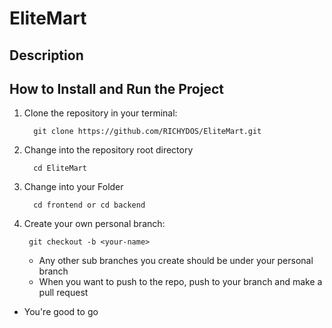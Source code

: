 # EliteMart

## Description

## How to Install and Run the Project
1. Clone the repository in your terminal:
   ```
     git clone https://github.com/RICHYDOS/EliteMart.git
   ```
3. Change into the repository root directory
   ```
     cd EliteMart
   ```
5. Change into your Folder
   ```
     cd frontend or cd backend
   ```
6. Create your own personal branch:
    ```
     git checkout -b <your-name>
    ```
    * Any other sub branches you create should be under your personal branch
    * When you want to push to the repo, push to your branch and make a pull request
- You're good to go
